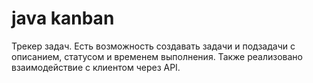 # java kanban
Трекер задач. Есть возможность создавать задачи и подзадачи с описанием, статусом и временем выполнения.
Также реализовано взаимодействие с клиентом через API.

